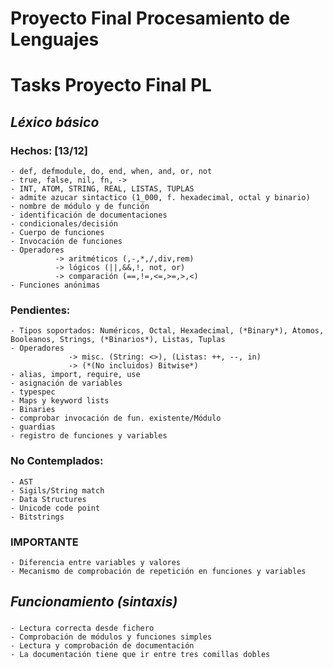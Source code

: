 # Proyecto Final Procesamiento de Lenguajes



# Tasks Proyecto Final PL
  
## *Léxico básico*
  ### Hechos:   [13/12]
    - def, defmodule, do, end, when, and, or, not
    - true, false, nil, fn, ->
    - INT, ATOM, STRING, REAL, LISTAS, TUPLAS
    - admite azucar sintactico (1_000, f. hexadecimal, octal y binario)
    - nombre de módulo y de función
    - identificación de documentaciones
    - condicionales/decisión
    - Cuerpo de funciones
    - Invocación de funciones
    - Operadores 
              -> aritméticos (,-,*,/,div,rem)
              -> lógicos (||,&&,!, not, or)
              -> comparación (==,!=,<=,>=,>,<)
    - Funciones anónimas
  ### Pendientes:
    - Tipos soportados: Numéricos, Octal, Hexadecimal, (*Binary*), Átomos, Booleanos, Strings, (*Binarios*), Listas, Tuplas
    - Operadores 
                 -> misc. (String: <>), (Listas: ++, --, in)
                 -> (*(No incluidos) Bitwise*)
    - alias, import, require, use
    - asignación de variables
    - typespec
    - Maps y keyword lists
    - Binaries
    - comprobar invocación de fun. existente/Módulo
    - guardias
    - registro de funciones y variables
  ### No Contemplados:
    - AST
    - Sigils/String match
    - Data Structures
    - Unicode code point
    - Bitstrings

  ### **IMPORTANTE**
    - Diferencia entre variables y valores
    - Mecanismo de comprobación de repetición en funciones y variables

## *Funcionamiento (sintaxis)*
  ### 
    - Lectura correcta desde fichero
    - Comprobación de módulos y funciones simples
    - Lectura y comprobación de documentación
    - La documentación tiene que ir entre tres comillas dobles
